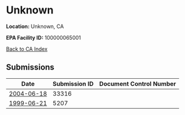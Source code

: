# Unknown

**Location:** Unknown, CA

**EPA Facility ID:** 100000065001

[Back to CA Index](../../index.md)

## Submissions

| Date | Submission ID | Document Control Number |
|------|--------------|-------------------------|
| [2004-06-18](submissions/33316.md) | 33316 |  |
| [1999-06-21](submissions/5207.md) | 5207 |  |
